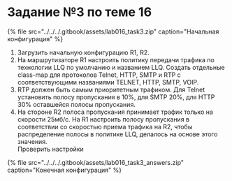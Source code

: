 # Задание №3 по теме 16

{% file src="../../../.gitbook/assets/lab016\_task3.zip" caption="Начальная конфигурация" %}

1. Загрузить начальную конфигурацию R1, R2.  
2. На маршрутизаторе R1 настроить политику передачи трафика по технологии LLQ по умолчанию и названием LLQ. Создать отдельные class-map для протоколов Telnet, HTTP, SMTP и RTP с соответствующими названиями TELNET, HTTP, SMTP, VOIP.  
3. RTP должен быть самым приоритетным трафиком. Для Telnet установить полосу пропускания в 10%, для SMTP 20%, для HTTP 30% оставшейся полосы пропускания.  
4. На стороне R2 полоса пропускания принимает трафик только на скорости 25мб/с. На R1 настроить полосу пропускания в соответствии со скоростью приема трафика на R2, чтобы распределение полосы в политике LLQ, делалось на основе этого значения.  
Проверить настройки  
  


{% file src="../../../.gitbook/assets/lab016\_task3\_answers.zip" caption="Конечная конфигурация" %}

